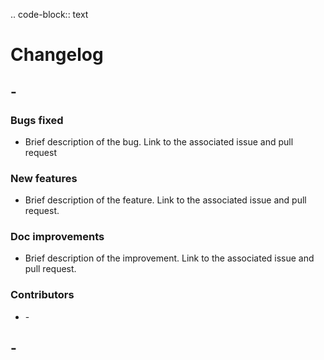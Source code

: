 .. code-block:: text

   # Changelog
   
   ## <pyproduct-library> <version X.Y.Z> - <Release Date YYYY-MM-DD>
   
   ### Bugs fixed
   
   * Brief description of the bug. Link to the associated issue and pull request
   
   ### New features
   
   * Brief description of the feature. Link to the associated issue and pull request.
   
   ### Doc improvements
   
   * Brief description of the improvement. Link to the associated issue and pull request.
   
   ### Contributors
   
   * <Name of the contributor> - <Email of the contributor>
   
   ## <pyproduct-library> <version X.Y.Z> - <Release Date YYYY-MM-DD>

